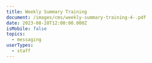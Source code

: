 ```yaml
---
title: Weekly Summary Training
document: /images/cms/weekly-summary-training-4-.pdf
date: 2023-08-28T12:00:00.000Z
isMobile: false
topics:
  - messaging
userTypes:
  - staff
---
```


